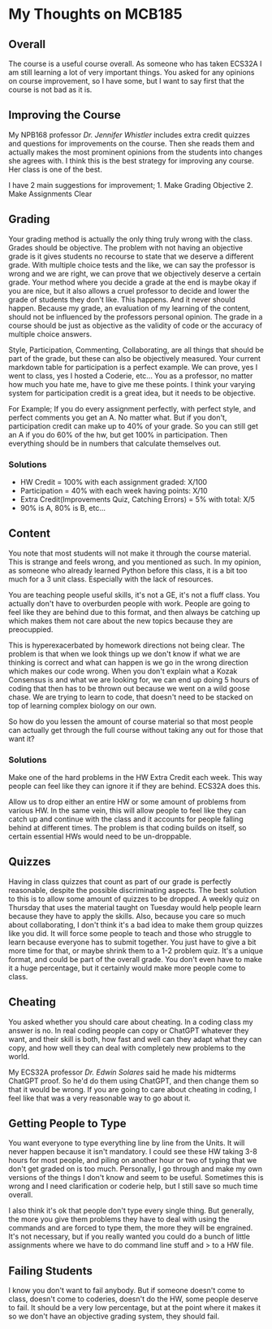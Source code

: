 My Thoughts on MCB185
=====================

## Overall ##
The course is a useful course overall. As someone who has taken ECS32A I am still learning a lot of very important things. You asked for any opinions on course improvement, so I have some, but I want to say first that the course is not bad as it is. 

## Improving the Course ##
My NPB168 professor _Dr. Jennifer Whistler_ includes extra credit quizzes and questions for improvements on the course. Then she reads them and actually makes the most prominent opinions from the students into changes she agrees with. I think this is the best strategy for improving any course. Her class is one of the best.

I have 2 main suggestions for improvement;
	1. Make Grading Objective
	2. Make Assignments Clear

## Grading ##
Your grading method is actually the only thing truly wrong with the class. Grades should be objective. The problem with not having an objective grade is it gives students no recourse to state that we deserve a different grade. With multiple choice tests and the like, we can say the professor is wrong and we are right, we can prove that we objectively deserve a certain grade. 
Your method where you decide a grade at the end is maybe okay if you are nice, but it also allows a cruel professor to decide and lower the grade of students they don't like. This happens. And it never should happen. Because my grade, an evaluation of my learning of the content, should not be influenced by the professors personal opinion. The grade in a course should be just as objective as the validity of code or the accuracy of multiple choice answers. 

Style, Participation, Commenting, Collaborating, are all things that should be part of the grade, but these can also be objectively measured. Your current markdown table for participation is a perfect example. We can prove, yes I went to class, yes I hosted a Coderie, etc... You as a professor, no matter how much you hate me, have to give me these points. 
I think your varying system for participation credit is a great idea, but it needs to be objective. 

For Example; If you do every assignment perfectly, with perfect style, and perfect comments you get an A. No matter what. But if you don't, participation credit can make up to 40% of your grade. So you can still get an A if you do 60% of the hw, but get 100% in participation. Then everything should be in numbers that calculate themselves out. 

### Solutions ###
+ HW Credit = 100% with each assignment graded: X/100
+ Participation = 40% with each week having points: X/10
+ Extra Credit(Improvements Quiz, Catching Errors) = 5% with total: X/5 
+ 90% is A, 80% is B, etc...

## Content ##
You note that most students will not make it through the course material. This is strange and feels wrong, and you mentioned as such. 
In my opinion, as someone who already learned Python before this class, it is a bit too much for a 3 unit class. Especially with the lack of resources. 

You are teaching people useful skills, it's not a GE, it's not a fluff class. You actually don't have to overburden people with work. People are going to feel like they are behind due to this format, and then always be catching up which makes them not care about the new topics because they are preocuppied.

This is hyperexacerbated by homework directions not being clear. The problem is that when we look things up we don't know if what we are thinking is correct and what can happen is we go in the wrong direction which makes our code wrong. When you don't explain what a Kozak Consensus is and what we are looking for, we can end up doing 5 hours of coding that then has to be thrown out because we went on a wild goose chase. We are trying to learn to code, that doesn't need to be stacked on top of learning complex biology on our own. 

So how do you lessen the amount of course material so that most people can actually get through the full course without taking any out for those that want it?

### Solutions ###
Make one of the hard problems in the HW Extra Credit each week. This way people can feel like they can ignore it if they are behind. ECS32A does this.

Allow us to drop either an entire HW or some amount of problems from various HW. In the same vein, this will allow people to feel like they can catch up and continue with the class and it accounts for people falling behind at different times. 
The problem is that coding builds on itself, so certain essential HWs would need to be un-droppable. 

## Quizzes ##
Having in class quizzes that count as part of our grade is perfectly reasonable, despite the possible discriminating aspects. The best solution to this is to allow some amount of quizzes to be dropped. A weekly quiz on Thursday that uses the material taught on Tuesday would help people learn because they have to apply the skills. 
Also, because you care so much about collaborating, I don't think it's a bad idea to make them group quizzes like you did. It will force some people to teach and those who struggle to learn because everyone has to submit together. You just have to give a bit more time for that, or maybe shrink them to a 1-2 problem quiz. 
It's a unique format, and could be part of the overall grade. You don't even have to make it a huge percentage, but it certainly would make more people come to class. 

## Cheating ##
You asked whether you should care about cheating. In a coding class my answer is no. 
In real coding people can copy or ChatGPT whatever they want, and their skill is both, how fast and well can they adapt what they can copy, and how well they can deal with completely new problems to the world. 

My ECS32A professor _Dr. Edwin Solares_ said he made his midterms ChatGPT proof. So he'd do them using ChatGPT, and then change them so that it would be wrong. If you are going to care about cheating in coding, I feel like that was a very reasonable way to go about it. 

## Getting People to Type ##
You want everyone to type everything line by line from the Units. It will never happen because it isn't mandatory. I could see these HW taking 3-8 hours for most people, and piling on another hour or two of typing that we don't get graded on is too much. 
Personally, I go through and make my own versions of the things I don't know and seem to be useful. Sometimes this is wrong and I need clarification or coderie help, but I still save so much time overall. 

I also think it's ok that people don't type every single thing. But generally, the more you give them problems they have to deal with using the commands and are forced to type them, the more they will be engrained. 
It's not necessary, but if you really wanted you could do a bunch of little assignments where we have to do command line stuff and > to a HW file. 

## Failing Students ##
I know you don't want to fail anybody. But if someone doesn't come to class, doesn't come to coderies, doesn't do the HW, some people deserve to fail. It should be a very low percentage, but at the point where it makes it so we don't have an objective grading system, they should fail. 
